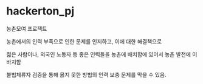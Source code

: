 # hackerton_pj

농촌모여 프로젝트

농촌에서의 인력 부족으로 인한 문제를 인지하고, 이에 대한 해결책으로

젊은 사람이나, 외국인 노동자 등 좋은 인력들을 농촌에 배치함에 있어서 농촌 발전에 이바지함

불법체류자 검증을 통해 옳지 못한 방법의 인력 보충 문제를 막을 수 있음.



